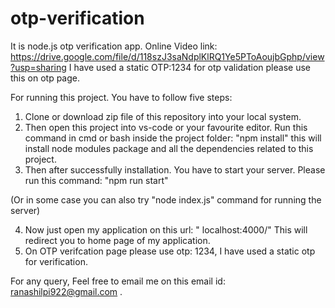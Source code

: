 # otp-verification
It is node.js otp verification app.
Online Video link: https://drive.google.com/file/d/118szJ3saNdplKlRQ1Ye5PToAoujbGphp/view?usp=sharing
I have used a static OTP:1234 for otp validation please use this on otp page.

For running this project. You have to follow five steps:
 1. Clone or download zip file of this repository into your local system.
 2. Then open this project into vs-code or your favourite editor. Run this command in cmd or bash inside the project folder:
     "npm install"
     this will install node modules package and all the dependencies related to this project.
 3. Then after successfully installation. You have to start your server. Please run this command:
   "npm run start"
   
   (Or in some case you can also try "node index.js" command for running the server)
   
 4. Now just open my application on this url:
  " localhost:4000/"
 This will redirect you to home page of my application.
 5. On OTP verifcation page please use  otp: 1234, I have used a static otp for verification.
 
 For any query, Feel free to email me on this email id: ranashilpi922@gmail.com .
 
